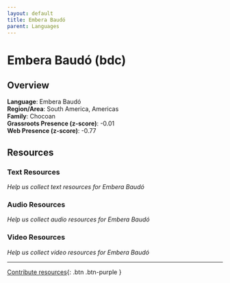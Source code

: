 ```yaml
---
layout: default
title: Embera Baudó
parent: Languages
---
```


# Embera Baudó (bdc)

## Overview

**Language**: Embera Baudó  
**Region/Area**: South America, Americas  
**Family**: Chocoan  
**Grassroots Presence (z-score)**: -0.01  
**Web Presence (z-score)**: -0.77  

## Resources

### Text Resources
*Help us collect text resources for Embera Baudó*

### Audio Resources
*Help us collect audio resources for Embera Baudó*

### Video Resources
*Help us collect video resources for Embera Baudó*

---

[Contribute resources](https://forms.office.com/e/1SfLJx3u1r){: .btn .btn-purple }
